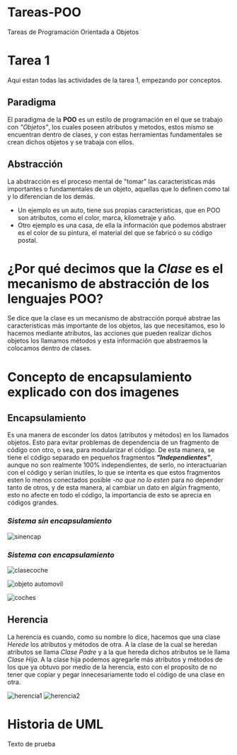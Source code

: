 # Tareas-POO
Tareas de Programación Orientada a Objetos
# Tarea 1
Aqui estan todas las actividades de la tarea 1, empezando por conceptos.

## Paradigma
El paradigma de la **POO** es un estilo de programación en el que se trabajo con _"Objetos"_, los cuales poseen atributos y metodos, estos mismo se encuentran dentro de clases, y con estas herramientas fundamentales se crean dichos objetos y se trabaja con ellos.

## Abstracción
La abstracción es el proceso mental de "tomar" las caracteristicas más importantes o fundamentales de un objeto, aquellas que lo definen como tal y lo diferencian de los demás.

+ Un ejemplo es un auto, tiene sus propias caracteristicas, que en POO son atributos, como el color, marca, kilometraje y año.
+ Otro ejemplo es una casa, de ella la información que podemos abstraer es el color de su pintura, el material del que se fabricó o su código postal.

# ¿Por qué decimos que la _Clase_ es el mecanismo de abstracción de los lenguajes POO?
Se dice que la clase es un mecanismo de abstracción porqué abstrae las caracteristicas más importante de los objetos, las que necesitamos, eso lo hacemos mediante atributos, las acciones que pueden realizar dichos objetos los llamamos métodos y esta información que abstraemos la colocamos dentro de clases.

# Concepto de encapsulamiento explicado con dos imagenes

## Encapsulamiento
Es una manera de esconder los datos (atributos y métodos) en los llamados objetos. Esto para evitar problemas de dependencia de un fragmento de código con otro, o sea, para modularizar el código. De esta manera, se tiene el código separado en pequeños fragmentos **_"Independientes"_**, aunque no son realmente 100% independientes, de serlo, no interactuarían con el código y serían inutiles, lo que se intenta es que estos fragmentos esten lo menos conectados posible _-no que no lo esten_ para no depender tanto de otros, y de esta manera, al cambiar un dato en algún fragmento, esto no afecte en todo el código, la importancia de esto se aprecia en códigos grandes.

### _Sistema sin encapsulamiento_
![sinencap](https://user-images.githubusercontent.com/47732464/53306394-6466d000-3841-11e9-9c42-1dc0afa1fd3c.JPG)

### _Sistema con encapsulamiento_
![clasecoche](https://user-images.githubusercontent.com/47732464/53306395-69c41a80-3841-11e9-8561-e080650f3c04.png)

![objeto automovil](https://user-images.githubusercontent.com/47732464/53306393-63ce3980-3841-11e9-97a2-00bf6185f060.png)

![coches](https://user-images.githubusercontent.com/47732464/53306418-b6a7f100-3841-11e9-9184-a92c9d5eb7c2.png)

## Herencia
La herencia es cuando, como su nombre lo dice, hacemos que una clase *_Herede_* los atributos y métodos de otra. A la clase de la cual se heredan atributos se llama *_Clase Padre_* y a la que hereda dichos atributos se le llama *_Clase Hija_*. A la clase hija podemos agregarle más atributos y métodos de los que ya obtuvo por medio de la herencia, esto con el proposito de no tener que copiar y pegar innecesariamente todo el código de una clase en otra.

![herencia1](https://user-images.githubusercontent.com/47732464/53305745-0edaf500-383a-11e9-8b59-85a6fdccceba.JPG)
![herencia2](https://user-images.githubusercontent.com/47732464/53305746-0edaf500-383a-11e9-92c5-8cd55e94e9e5.JPG)

# Historia de UML
Texto de prueba
